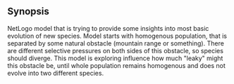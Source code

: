 ## Synopsis

NetLogo model that is trying to provide some insights into most basic evolution of new species. Model starts with homogenous population, that is separated by some natural obstacle (mountain range or something). There are different selective pressures on both sides of this obstacle, so species should diverge. This model is exploring influence how much "leaky" might this obstacle be, until whole population remains homogenous and does not evolve into two different species.

<!---
## Code Example

Show what the library does as concisely as possible, developers should be able to figure out **how** your project solves their problem by looking at the code example. Make sure the API you are showing off is obvious, and that your code is short and concise.

## Motivation

A short description of the motivation behind the creation and maintenance of the project. This should explain **why** the project exists.

## Installation

Provide code examples and explanations of how to get the project.

## API Reference

Depending on the size of the project, if it is small and simple enough the reference docs can be added to the README. For medium size to larger projects it is important to at least provide a link to where the API reference docs live.

## Tests

Describe and show how to run the tests with code examples.

## Contributors

Let people know how they can dive into the project, include important links to things like issue trackers, irc, twitter accounts if applicable.

## License

A short snippet describing the license (MIT, Apache, etc.)
--->
